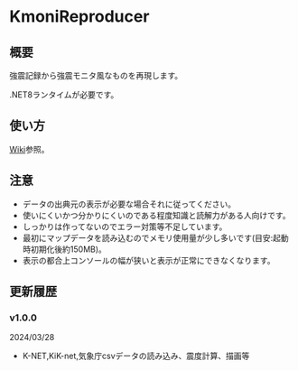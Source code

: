 # KmoniReproducer

## 概要
強震記録から強震モニタ風なものを再現します。

.NET8ランタイムが必要です。

## 使い方
[Wiki](https://github.com/Ichihai1415/KmoniReproducer/wiki)参照。

## 注意
- データの出典元の表示が必要な場合それに従ってください。
- 使いにくいかつ分かりにくいのである程度知識と読解力がある人向けです。
- しっかりは作ってないのでエラー対策等不足しています。
- 最初にマップデータを読み込むのでメモリ使用量が少し多いです(目安:起動時初期化後約150MB)。
- 表示の都合上コンソールの幅が狭いと表示が正常にできなくなります。

## 更新履歴

### v1.0.0
2024/03/28

- K-NET,KiK-net,気象庁csvデータの読み込み、震度計算、描画等
